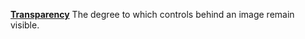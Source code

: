 [**Transparency**](properties-visual.md) The degree to which controls behind an image remain visible.
